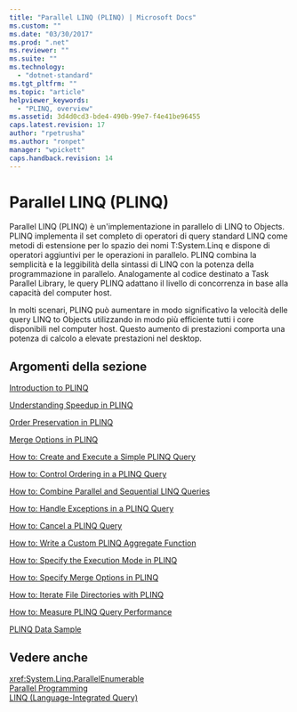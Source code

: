 ```yaml
---
title: "Parallel LINQ (PLINQ) | Microsoft Docs"
ms.custom: ""
ms.date: "03/30/2017"
ms.prod: ".net"
ms.reviewer: ""
ms.suite: ""
ms.technology: 
  - "dotnet-standard"
ms.tgt_pltfrm: ""
ms.topic: "article"
helpviewer_keywords: 
  - "PLINQ, overview"
ms.assetid: 3d4d0cd3-bde4-490b-99e7-f4e41be96455
caps.latest.revision: 17
author: "rpetrusha"
ms.author: "ronpet"
manager: "wpickett"
caps.handback.revision: 14
---
```

# Parallel LINQ (PLINQ)
Parallel LINQ \(PLINQ\) è un'implementazione in parallelo di LINQ to Objects.  PLINQ implementa il set completo di operatori di query standard LINQ come metodi di estensione per lo spazio dei nomi T:System.Linq e dispone di operatori aggiuntivi per le operazioni in parallelo.  PLINQ combina la semplicità e la leggibilità della sintassi di LINQ con la potenza della programmazione in parallelo.  Analogamente al codice destinato a Task Parallel Library, le query PLINQ adattano il livello di concorrenza in base alla capacità del computer host.  
  
 In molti scenari, PLINQ può aumentare in modo significativo la velocità delle query LINQ to Objects utilizzando in modo più efficiente tutti i core disponibili nel computer host.  Questo aumento di prestazioni comporta una potenza di calcolo a elevate prestazioni nel desktop.  
  
## Argomenti della sezione  
 [Introduction to PLINQ](../../../docs/standard/parallel-programming/introduction-to-plinq.md)  
  
 [Understanding Speedup in PLINQ](../../../docs/standard/parallel-programming/understanding-speedup-in-plinq.md)  
  
 [Order Preservation in PLINQ](../../../docs/standard/parallel-programming/order-preservation-in-plinq.md)  
  
 [Merge Options in PLINQ](../../../docs/standard/parallel-programming/merge-options-in-plinq.md)  
  
 [How to: Create and Execute a Simple PLINQ Query](../../../docs/standard/parallel-programming/how-to-create-and-execute-a-simple-plinq-query.md)  
  
 [How to: Control Ordering in a PLINQ Query](../../../docs/standard/parallel-programming/how-to-control-ordering-in-a-plinq-query.md)  
  
 [How to: Combine Parallel and Sequential LINQ Queries](../../../docs/standard/parallel-programming/how-to-combine-parallel-and-sequential-linq-queries.md)  
  
 [How to: Handle Exceptions in a PLINQ Query](../../../docs/standard/parallel-programming/how-to-handle-exceptions-in-a-plinq-query.md)  
  
 [How to: Cancel a PLINQ Query](../../../docs/standard/parallel-programming/how-to-cancel-a-plinq-query.md)  
  
 [How to: Write a Custom PLINQ Aggregate Function](../../../docs/standard/parallel-programming/how-to-write-a-custom-plinq-aggregate-function.md)  
  
 [How to: Specify the Execution Mode in PLINQ](../../../docs/standard/parallel-programming/how-to-specify-the-execution-mode-in-plinq.md)  
  
 [How to: Specify Merge Options in PLINQ](../../../docs/standard/parallel-programming/how-to-specify-merge-options-in-plinq.md)  
  
 [How to: Iterate File Directories with PLINQ](../../../docs/standard/parallel-programming/how-to-iterate-file-directories-with-plinq.md)  
  
 [How to: Measure PLINQ Query Performance](../../../docs/standard/parallel-programming/how-to-measure-plinq-query-performance.md)  
  
 [PLINQ Data Sample](../../../docs/standard/parallel-programming/plinq-data-sample.md)  
  
## Vedere anche  
 <xref:System.Linq.ParallelEnumerable>   
 [Parallel Programming](../../../docs/standard/parallel-programming/index.md)   
 [LINQ \(Language\-Integrated Query\)](../Topic/LINQ%20\(Language-Integrated%20Query\).md)
